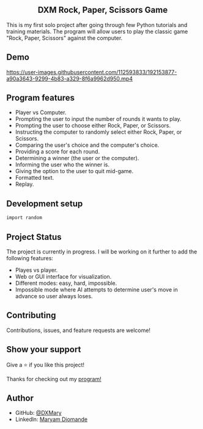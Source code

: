 <h2 align="center">DXM Rock, Paper, Scissors Game</h2>

This is my first solo project after going through few Python tutorials and training materials. The program will allow users to play the classic game "Rock, Paper, Scissors" against the computer.

<h2>Demo</h2>

https://user-images.githubusercontent.com/112593833/192153877-a90a3643-9299-4b83-a329-8f6a9962d950.mp4

<h2>Program features</h2>


- Player vs Computer.
- Prompting the user to input the number of rounds it wants to play.
- Prompting the user to choose either Rock, Paper, or Scissors.
- Instructing the computer to randomly select either Rock, Paper, or Scissors.
- Comparing the user's choice and the computer's choice.
- Providing a score for each round.
- Determining a winner (the user or the computer).
- Informing the user who the winner is.
- Giving the option to the user to quit mid-game.
- Formatted text.
- Replay.

<h2>Development setup</h2>

```sh
import random

```

<h2>Project Status</h2>

The project is currently in progress. I will be working on it further to add the following features:

- Playes vs player.
- Web or GUI interface for visualization.
- Different modes: easy, hard, impossible.
- Impossible mode where AI attempts to determine user's move in advance so user always loses.

<h2>Contributing</h2>

Contributions, issues, and feature requests are welcome!

<h2>Show your support</h2>

Give a ⭐ if you like this project!

Thanks for checking out my [program!](https://github.com/DXMary/Rock-Paper-Scissors-Game)

<h2>Author</h2>

- GitHub: [@DXMary](https://github.com/DXMary)
- Linkedln: [Maryam Diomande](https://www.linkedin.com/in/maryamdiomande/)
